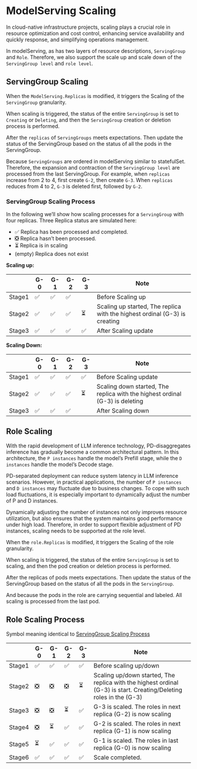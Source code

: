 # ModelServing Scaling

In cloud-native infrastructure projects, scaling plays a crucial role in resource optimization and cost control, enhancing service availability and quickly response, and simplifying operations management.

In modelServing, as has two layers of resource descriptions, `ServingGroup` and `Role`. Therefore, we also support the scale up and scale down of the `ServingGroup level` and `role level`.

## ServingGroup Scaling

When the `ModelServing.Replicas` is modified, it triggers the Scaling of the `ServingGroup` granularity.

When scaling is triggered, the status of the entire `ServingGroup` is set to `Creating` or `Deleting`, and then the `ServingGroup` creation or deletion process is performed.

After the `replicas` of `ServingGroups` meets expectations. Then update the status of the ServingGroup based on the status of all the pods in the ServingGroup.

Because `ServingGroups` are ordered in modelServing similar to statefulSet. Therefore, the expansion and contraction of the `ServingGroup level` are processed from the last ServingGroup. For example, when `replicas` increase from 2 to 4, first create `G-2`, then create `G-3`. When `replicas` reduces from 4 to 2, `G-3` is deleted first, followed by `G-2`.

### ServingGroup Scaling Process

In the following we’ll show how scaling processes for a `ServingGroup` with four replicas. Three Replica status are simulated here:

- ✅ Replica has been processed and completed.
- ❎ Replica hasn’t been processed.
- ⏳ Replica is in scaling
- (empty) Replica does not exist

**Scaling up:**

|        | G-0 | G-1 | G-2 | G-3 | Note                                                                          |
|--------|-----|-----|-----|-----|-------------------------------------------------------------------------------|
| Stage1 | ✅  | ✅   | ✅   | | Before Scaling up |
| Stage2 | ✅  | ✅   | ✅   | ⏳   | Scaling up started, The replica with the highest ordinal (G-3) is creating |
| Stage3 | ✅   | ✅   | ✅   | ✅   | After Scaling update |

**Scaling Down:**

|        | G-0 | G-1 | G-2 | G-3 | Note                                                                          |
|--------|-----|-----|-----|-----|-------------------------------------------------------------------------------|
| Stage1 | ✅   | ✅   | ✅   | ✅   | Before Scaling update |
| Stage2 | ✅   | ✅   | ✅   | ⏳   | Scaling down started, The replica with the highest ordinal (G-3) is deleting |
| Stage3 | ✅   | ✅   | ✅   | | After Scaling down |

## Role Scaling

With the rapid development of LLM inference technology, PD-disaggregates inference has gradually become a common architectural pattern. In this architecture, the `P instances` handle the model’s Prefill stage, while the `D instances` handle the model’s Decode stage.

PD-separated deployment can reduce system latency in LLM inference scenarios. However, in practical applications, the number of `P instances` and `D instances` may fluctuate due to business changes. To cope with such load fluctuations, it is especially important to dynamically adjust the number of P and D instances.

Dynamically adjusting the number of instances not only improves resource utilization, but also ensures that the system maintains good performance under high load. Therefore, in order to support flexible adjustment of PD instances, scaling needs to be supported at the role level.

When the `role.Replicas` is modified, it triggers the Scaling of the role granularity.

When scaling is triggered, the status of the entire `ServingGroup` is set to scaling, and then the pod creation or deletion process is performed.

After the replicas of pods meets expectations. Then update the status of the ServingGroup based on the status of all the pods in the `ServingGroup`.

And because the pods in the role are carrying sequential and labeled. All scaling is processed from the last pod.

## Role Scaling Process

Symbol meaning identical to [ServingGroup Scaling Process](#Servinggroup-scaling-process)

|        | G-0 | G-1 | G-2 | G-3 | Note                                                                          |
|--------|-----|-----|-----|-----|-------------------------------------------------------------------------------|
| Stage1 | ✅   | ✅   | ✅   | ✅   | Before scaling up/down                                                         |
| Stage2 | ❎   | ❎   | ❎   | ⏳   | Scaling up/down started, The replica with the highest ordinal (G-3) is start. Creating/Deleting roles in the (G-3) |
| Stage3 | ❎   | ❎   | ⏳   | ✅   | G-3 is scaled. The roles in next replica (G-2) is now scaling                    |
| Stage4 | ❎   | ⏳   | ✅   | ✅   | G-2 is scaled. The roles in next replica (G-1) is now scaling                   |
| Stage5 | ⏳   | ✅   | ✅   | ✅   | G-1 is scaled. The roles in last replica (G-0) is now scaling                   |
| Stage6 | ✅   | ✅   | ✅   | ✅   | Scale completed.                         |
